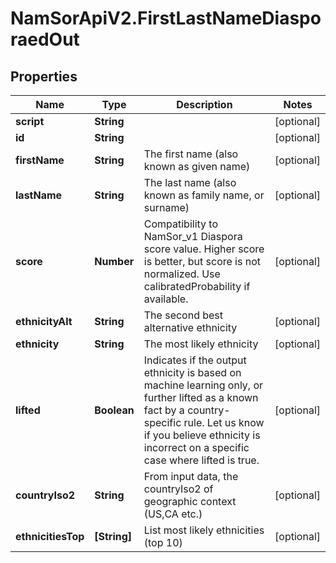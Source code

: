 # NamSorApiV2.FirstLastNameDiasporaedOut

## Properties
Name | Type | Description | Notes
------------ | ------------- | ------------- | -------------
**script** | **String** |  | [optional] 
**id** | **String** |  | [optional] 
**firstName** | **String** | The first name (also known as given name) | [optional] 
**lastName** | **String** | The last name (also known as family name, or surname) | [optional] 
**score** | **Number** | Compatibility to NamSor_v1 Diaspora score value. Higher score is better, but score is not normalized. Use calibratedProbability if available.  | [optional] 
**ethnicityAlt** | **String** | The second best alternative ethnicity | [optional] 
**ethnicity** | **String** | The most likely ethnicity | [optional] 
**lifted** | **Boolean** | Indicates if the output ethnicity is based on machine learning only, or further lifted as a known fact by a country-specific rule. Let us know if you believe ethnicity is incorrect on a specific case where lifted is true. | [optional] 
**countryIso2** | **String** | From input data, the countryIso2 of geographic context (US,CA etc.) | [optional] 
**ethnicitiesTop** | **[String]** | List most likely ethnicities (top 10) | [optional] 


